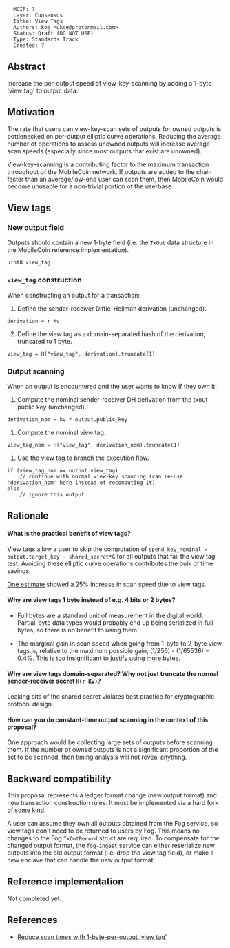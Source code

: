 ```
  MCIP: ?
  Layer: Consensus
  Title: View Tags
  Authors: koe <ukoe@protonmail.com>
  Status: Draft (DO NOT USE)
  Type: Standards Track
  Created: ?
```

## Abstract

Increase the per-output speed of view-key-scanning by adding a 1-byte 'view tag' to output data.



## Motivation

The rate that users can view-key-scan sets of outputs for owned outputs is bottlenecked on per-output elliptic curve operations. Reducing the average number of operations to assess unowned outputs will increase average scan speeds (especially since most outputs that exist are unowned).

View-key-scanning is a contributing factor to the maximum transaction throughput of the MobileCoin network. If outputs are added to the chain faster than an average/low-end user can scan them, then MobileCoin would become unusable for a non-trivial portion of the userbase.



## View tags

### New output field

Outputs should contain a new 1-byte field (i.e. the `TxOut` data structure in the MobileCoin reference implementation).

```
uint8 view_tag
```


### `view_tag` construction

When constructing an output for a transaction:

1. Define the sender-receiver Diffie-Hellman derivation (unchanged).

```
derivation = r Kv
```

2. Define the view tag as a domain-separated hash of the derivation, truncated to 1 byte.

```
view_tag = H("view_tag", derivation).truncate(1)
```


### Output scanning

When an output is encountered and the user wants to know if they own it:

1. Compute the nominal sender-receiver DH derivation from the txout public key (unchanged).

```
derivation_nom = kv * output.public_key
```

1. Compute the nominal view tag.

```
view_tag_nom = H("view_tag", derivation_nom).truncate(1)
```

1. Use the view tag to branch the execution flow.

```
if (view_tag_nom == output.view_tag)
    // continue with normal view-key scanning (can re-use 'derivation_nom' here instead of recomputing it)
else
    // ignore this output
```



## Rationale

#### What is the practical benefit of view tags?

View tags allow a user to skip the computation of `spend_key_nominal = output.target_key - shared_secret*G` for all outputs that fail the view tag test. Avoiding these elliptic curve operations contributes the bulk of time savings.

[One estimate](https://github.com/monero-project/research-lab/issues/73#issuecomment-634915828) showed a 25% increase in scan speed due to view tags.

#### Why are view tags 1 byte instead of e.g. 4 bits or 2 bytes?

- Full bytes are a standard unit of measurement in the digital world. Partial-byte data types would probably end up being serialized in full bytes, so there is no benefit to using them.

- The marginal gain in scan speed when going from 1-byte to 2-byte view tags is, relative to the maximum possible gain, (1/256) - (1/65536) = 0.4%. This is too insignificant to justify using more bytes.

#### Why are view tags domain-separated? Why not just truncate the normal sender-receiver secret `H(r Kv)`?

Leaking bits of the shared secret violates best practice for cryptographic protocol design.

#### How can you do constant-time output scanning in the context of this proposal?

One approach would be collecting large sets of outputs before scanning them. If the number of owned outputs is not a significant proportion of the set to be scanned, then timing analysis will not reveal anything.



## Backward compatibility

This proposal represents a ledger format change (new output format) and new transaction construction rules. It must be implemented via a hard fork of some kind.

A user can assume they own all outputs obtained from the Fog service, so view tags don't need to be returned to users by Fog. This means no changes to the Fog `TxOutRecord` struct are required. To compensate for the changed output format, the `fog-ingest` service can either reserialize new outputs into the old output format (i.e. drop the view tag field), or make a new enclave that can handle the new output format.



## Reference implementation

Not completed yet.



## References

- [Reduce scan times with 1-byte-per-output 'view tag'](https://github.com/monero-project/research-lab/issues/73)
